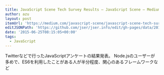 ```yaml
---
title: JavaScript Scene Tech Survey Results — JavaScript Scene — Medium
author: azu
layout: post
itemUrl: 'https://medium.com/javascript-scene/javascript-scene-tech-survey-d2449a529ed'
editJSONPath: 'https://github.com/jser/jser.info/edit/gh-pages/data/2015/06/index.json'
date: '2015-06-25T08:15:05+00:00'
tags:
  - JavaScript
---
```

Twitterなどで行ったJavaScriptアンケートの結果発表。
Node.jsのユーザーが多めで、ES6を利用したことがある人が半分程度、関心のあるフレームワークなど
